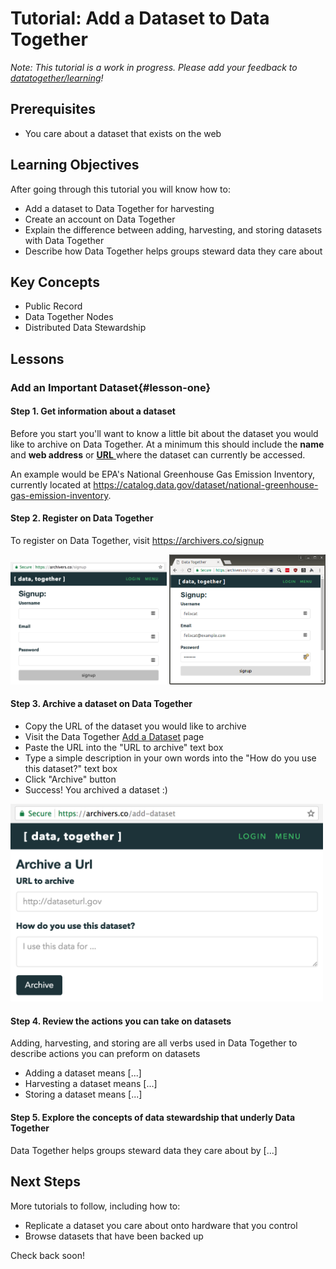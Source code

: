 # Tutorial: Add a Dataset to Data Together

_Note: This tutorial is a work in progress. Please add your feedback to [datatogether/learning](https://github.com/datatogether/learning/issues)!_

## Prerequisites

* You care about a dataset that exists on the web

## Learning Objectives

After going through this tutorial you will know how to:

* Add a dataset to Data Together for harvesting
* Create an account on Data Together
* Explain the difference between adding, harvesting, and storing datasets with Data Together
* Describe how Data Together helps groups steward data they care about

## Key Concepts

* Public Record
* Data Together Nodes
* Distributed Data Stewardship

## Lessons

### Add an Important Dataset{#lesson-one}

#### Step 1. Get information about a dataset

Before you start you'll want to know a little bit about the dataset you would like to archive on Data Together. At a minimum this should include the **name** and **web address** or [**URL** ](https://en.wikipedia.org/wiki/URL) where the dataset can currently be accessed.

An example would be EPA's National Greenhouse Gas Emission Inventory, currently located at https://catalog.data.gov/dataset/national-greenhouse-gas-emission-inventory. 


#### Step 2. Register on Data Together

To register on Data Together, visit https://archivers.co/signup

<img src="images/Screenshot-signup.png" width=250> <img src="images/screenshot-signup-1.png" width=250>


#### Step 3. Archive a dataset on Data Together

* Copy the URL of the dataset you would like to archive
* Visit the Data Together [Add a Dataset](#) page
* Paste the URL into the "URL to archive" text box
* Type a simple description in your own words into the "How do you use this dataset?" text box 
* Click "Archive" button
* Success! You archived a dataset :)

<img src="images/screenshot-AddADataset.png" width=500>

#### Step 4. Review the actions you can take on datasets

Adding, harvesting, and storing are all verbs used in Data Together to describe actions you can preform on datasets

* Adding a dataset means [...]
* Harvesting a dataset means [...]
* Storing a dataset means [...]

#### Step 5. Explore the concepts of data stewardship that underly Data Together

Data Together helps groups steward data they care about by [...]

## Next Steps

More tutorials to follow, including how to:

* Replicate a dataset you care about onto hardware that you control
* Browse datasets that have been backed up

Check back soon!

